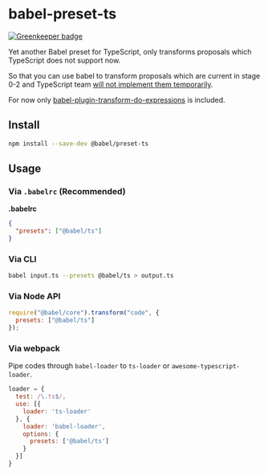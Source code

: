 # babel-preset-ts

[![Greenkeeper badge](https://badges.greenkeeper.io/JounQin/babel-preset-ts.svg)](https://greenkeeper.io/)

Yet another Babel preset for TypeScript, only transforms proposals which TypeScript does not support now.

So that you can use babel to transform proposals which are current in stage 0-2 and TypeScript team [will not implement them temporarily](https://github.com/Microsoft/TypeScript/issues/19044#event-1293164503).

For now only [babel-plugin-transform-do-expressions](https://www.npmjs.com/package/babel-plugin-transform-do-expressions) is included.

## Install

```sh
npm install --save-dev @babel/preset-ts
```

## Usage

### Via `.babelrc` (Recommended)

**.babelrc**

```json
{
  "presets": ["@babel/ts"]
}
```

### Via CLI

```sh
babel input.ts --presets @babel/ts > output.ts
```

### Via Node API

```js
require("@babel/core").transform("code", {
  presets: ["@babel/ts"]
});
```

### Via webpack

Pipe codes through `babel-loader` to `ts-loader` or `awesome-typescript-loader`.

```js
loader = {
  test: /\.ts$/,
  use: [{
    loader: 'ts-loader'
  }, {
    loader: 'babel-loader',
    options: {
      presets: ['@babel/ts']
    }
  }]
}
```
